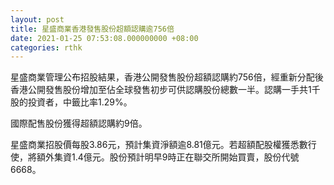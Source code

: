 ```yaml
---
layout: post
title: 星盛商業香港發售股份超額認購逾756倍
date: 2021-01-25 07:53:08.000000000 +08:00
categories: rthk
---
```


星盛商業管理公布招股結果，香港公開發售股份超額認購約756倍，經重新分配後香港公開發售股份增加至佔全球發售初步可供認購股份總數一半。認購一手共1千股的投資者，中籤比率1.29%。

國際配售股份獲得超額認購約9倍。

星盛商業招股價每股3.86元，預計集資淨額逾8.81億元。若超額配股權獲悉數行使，將額外集資1.4億元。股份預計明早9時正在聯交所開始買賣，股份代號6668。
